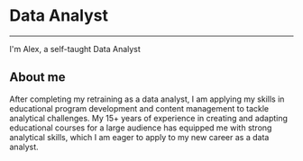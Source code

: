# Data Analyst
***
I'm Alex, a self-taught Data Analyst
## About me
After completing my retraining as a data analyst, I am applying my skills in educational program development and content management to tackle analytical challenges. My 15+ years of experience in creating and adapting educational courses for a large audience has equipped me with strong analytical skills, which I am eager to apply to my new career as a data analyst.
